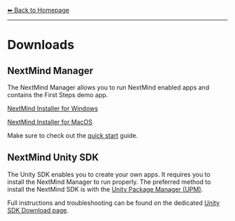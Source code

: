 [⬅ Back to Homepage](../README.md)
<hr>

# Downloads

## NextMind Manager
The NextMind Manager allows you to run NextMind enabled apps
and contains the First Steps demo app.

[NextMind Installer for Windows](NextMindInstaller-1.5.1-win64.exe)

[NextMind Installer for MacOS](NextMindInstaller-1.5.1.dmg)

Make sure to check out the [quick start](/devkit/quick-start.md) guide.

## NextMind Unity SDK
The Unity SDK enables you to create your own apps.
It requires you to install the NextMind Manager to run properly.
The preferred method to install the NextMind SDK is with the
[Unity Package Manager (UPM)](/unity-sdk/download.md).

Full instructions and troubleshooting can be found on the dedicated [Unity SDK Download page](/unity-sdk/download.md).
